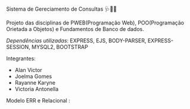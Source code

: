 Sistema de Gereciamento de Consultas 🩺🧑‍⚕️

Projeto das disciplinas de PWEB(Programação Web), POO(Programação Orietada a Objetos) e Fundamentos de Banco de dados.

*Dependências utilizadas*: EXPRESS, EJS, BODY-PARSER, EXPRESS-SESSION, MYSQL2, BOOTSTRAP

Integrantes:
- Alan Victor
- Joelma Gomes
- Rayanne Karyne
- Victoria Antonella


Modelo ERR e Relacional :

